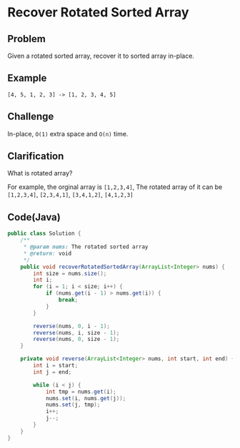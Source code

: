 # Recover Rotated Sorted Array

## Problem

Given a rotated sorted array, recover it to sorted array in-place.

## Example

```
[4, 5, 1, 2, 3] -> [1, 2, 3, 4, 5]
```

## Challenge

In-place, `O(1)` extra space and `O(n)` time.

## Clarification

What is rotated array?

For example, the orginal array is `[1,2,3,4]`, The rotated array of it can be `[1,2,3,4]`, `[2,3,4,1]`, `[3,4,1,2]`, `[4,1,2,3]`

## Code(Java)

```java
public class Solution {
    /**
     * @param nums: The rotated sorted array
     * @return: void
     */
    public void recoverRotatedSortedArray(ArrayList<Integer> nums) {
        int size = nums.size();
        int i;
        for (i = 1; i < size; i++) {
            if (nums.get(i - 1) > nums.get(i)) {
                break;
            }
        }

        reverse(nums, 0, i - 1);
        reverse(nums, i, size - 1);
        reverse(nums, 0, size - 1);
    }

    private void reverse(ArrayList<Integer> nums, int start, int end) {
        int i = start;
        int j = end;

        while (i < j) {
            int tmp = nums.get(i);
            nums.set(i, nums.get(j));
            nums.set(j, tmp);
            i++;
            j--;
        }
    }
}
```
